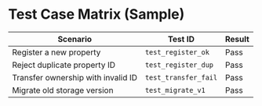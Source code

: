 # Test Case Matrix (Sample)

| Scenario                           | Test ID              | Result |
| ---------------------------------- | -------------------- | ------ |
| Register a new property            | `test_register_ok`   |  Pass  |
| Reject duplicate property ID       | `test_register_dup`  |  Pass  |
| Transfer ownership with invalid ID | `test_transfer_fail` |  Pass  |
| Migrate old storage version        | `test_migrate_v1`    |  Pass  |
